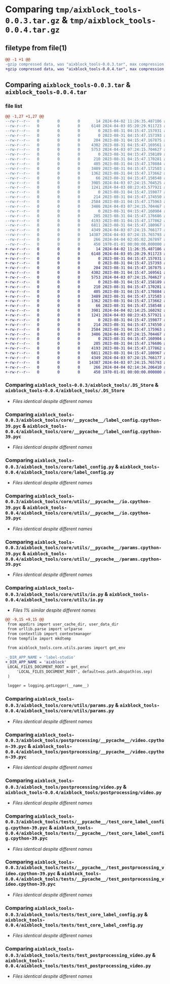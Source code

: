 # Comparing `tmp/aixblock_tools-0.0.3.tar.gz` & `tmp/aixblock_tools-0.0.4.tar.gz`

## filetype from file(1)

```diff
@@ -1 +1 @@
-gzip compressed data, was "aixblock_tools-0.0.3.tar", max compression
+gzip compressed data, was "aixblock_tools-0.0.4.tar", max compression
```

## Comparing `aixblock_tools-0.0.3.tar` & `aixblock_tools-0.0.4.tar`

### file list

```diff
@@ -1,27 +1,27 @@
--rw-r--r--   0        0        0       14 2024-04-02 11:26:35.487186 aixblock_tools-0.0.3/README.md
--rw-r--r--   0        0        0     6148 2024-04-03 05:20:29.911723 aixblock_tools-0.0.3/aixblock_tools/.DS_Store
--rw-r--r--   0        0        0        0 2023-08-31 04:15:47.157031 aixblock_tools-0.0.3/aixblock_tools/__init__.py
--rw-r--r--   0        0        0        0 2023-08-31 04:15:47.157393 aixblock_tools-0.0.3/aixblock_tools/core/__init__.py
--rw-r--r--   0        0        0      204 2023-08-31 04:15:47.167875 aixblock_tools-0.0.3/aixblock_tools/core/__pycache__/__init__.cpython-39.pyc
--rw-r--r--   0        0        0     4302 2023-08-31 04:15:47.169561 aixblock_tools-0.0.3/aixblock_tools/core/__pycache__/label_config.cpython-39.pyc
--rw-r--r--   0        0        0     5753 2024-04-03 07:24:15.704627 aixblock_tools-0.0.3/aixblock_tools/core/label_config.py
--rw-r--r--   0        0        0        0 2023-08-31 04:15:47.158189 aixblock_tools-0.0.3/aixblock_tools/core/utils/__init__.py
--rw-r--r--   0        0        0      210 2023-08-31 04:15:47.170281 aixblock_tools-0.0.3/aixblock_tools/core/utils/__pycache__/__init__.cpython-39.pyc
--rw-r--r--   0        0        0      405 2023-08-31 04:15:47.170884 aixblock_tools-0.0.3/aixblock_tools/core/utils/__pycache__/exceptions.cpython-39.pyc
--rw-r--r--   0        0        0     3489 2023-08-31 04:15:47.172503 aixblock_tools-0.0.3/aixblock_tools/core/utils/__pycache__/io.cpython-39.pyc
--rw-r--r--   0        0        0     1362 2023-08-31 04:15:47.173662 aixblock_tools-0.0.3/aixblock_tools/core/utils/__pycache__/params.cpython-39.pyc
--rw-r--r--   0        0        0       66 2023-08-31 04:15:47.158548 aixblock_tools-0.0.3/aixblock_tools/core/utils/exceptions.py
--rw-r--r--   0        0        0     3985 2024-04-03 07:24:15.704525 aixblock_tools-0.0.3/aixblock_tools/core/utils/io.py
--rw-r--r--   0        0        0     1241 2024-04-03 08:23:43.577921 aixblock_tools-0.0.3/aixblock_tools/core/utils/params.py
--rw-r--r--   0        0        0        0 2023-08-31 04:15:47.159877 aixblock_tools-0.0.3/aixblock_tools/postprocessing/__init__.py
--rw-r--r--   0        0        0      214 2023-08-31 04:15:47.174550 aixblock_tools-0.0.3/aixblock_tools/postprocessing/__pycache__/__init__.cpython-39.pyc
--rw-r--r--   0        0        0     2584 2023-08-31 04:15:47.175963 aixblock_tools-0.0.3/aixblock_tools/postprocessing/__pycache__/video.cpython-39.pyc
--rw-r--r--   0        0        0     3486 2024-04-03 07:24:15.704467 aixblock_tools-0.0.3/aixblock_tools/postprocessing/video.py
--rw-r--r--   0        0        0        0 2023-08-31 04:15:47.160904 aixblock_tools-0.0.3/aixblock_tools/tests/__init__.py
--rw-r--r--   0        0        0      205 2023-08-31 04:15:47.176686 aixblock_tools-0.0.3/aixblock_tools/tests/__pycache__/__init__.cpython-39.pyc
--rw-r--r--   0        0        0     4193 2023-08-31 04:15:47.177862 aixblock_tools-0.0.3/aixblock_tools/tests/__pycache__/test_core_label_config.cpython-39.pyc
--rw-r--r--   0        0        0     6811 2023-08-31 04:15:47.180967 aixblock_tools-0.0.3/aixblock_tools/tests/__pycache__/test_postprocessing_video.cpython-39.pyc
--rw-r--r--   0        0        0     4349 2024-04-03 07:24:15.766177 aixblock_tools-0.0.3/aixblock_tools/tests/test_core_label_config.py
--rw-r--r--   0        0        0    14387 2024-04-03 07:24:15.765793 aixblock_tools-0.0.3/aixblock_tools/tests/test_postprocessing_video.py
--rw-r--r--   0        0        0      266 2024-04-04 02:05:02.267897 aixblock_tools-0.0.3/pyproject.toml
--rw-r--r--   0        0        0      450 1970-01-01 00:00:00.000000 aixblock_tools-0.0.3/PKG-INFO
+-rw-r--r--   0        0        0       14 2024-04-02 11:26:35.487186 aixblock_tools-0.0.4/README.md
+-rw-r--r--   0        0        0     6148 2024-04-03 05:20:29.911723 aixblock_tools-0.0.4/aixblock_tools/.DS_Store
+-rw-r--r--   0        0        0        0 2023-08-31 04:15:47.157031 aixblock_tools-0.0.4/aixblock_tools/__init__.py
+-rw-r--r--   0        0        0        0 2023-08-31 04:15:47.157393 aixblock_tools-0.0.4/aixblock_tools/core/__init__.py
+-rw-r--r--   0        0        0      204 2023-08-31 04:15:47.167875 aixblock_tools-0.0.4/aixblock_tools/core/__pycache__/__init__.cpython-39.pyc
+-rw-r--r--   0        0        0     4302 2023-08-31 04:15:47.169561 aixblock_tools-0.0.4/aixblock_tools/core/__pycache__/label_config.cpython-39.pyc
+-rw-r--r--   0        0        0     5753 2024-04-03 07:24:15.704627 aixblock_tools-0.0.4/aixblock_tools/core/label_config.py
+-rw-r--r--   0        0        0        0 2023-08-31 04:15:47.158189 aixblock_tools-0.0.4/aixblock_tools/core/utils/__init__.py
+-rw-r--r--   0        0        0      210 2023-08-31 04:15:47.170281 aixblock_tools-0.0.4/aixblock_tools/core/utils/__pycache__/__init__.cpython-39.pyc
+-rw-r--r--   0        0        0      405 2023-08-31 04:15:47.170884 aixblock_tools-0.0.4/aixblock_tools/core/utils/__pycache__/exceptions.cpython-39.pyc
+-rw-r--r--   0        0        0     3489 2023-08-31 04:15:47.172503 aixblock_tools-0.0.4/aixblock_tools/core/utils/__pycache__/io.cpython-39.pyc
+-rw-r--r--   0        0        0     1362 2023-08-31 04:15:47.173662 aixblock_tools-0.0.4/aixblock_tools/core/utils/__pycache__/params.cpython-39.pyc
+-rw-r--r--   0        0        0       66 2023-08-31 04:15:47.158548 aixblock_tools-0.0.4/aixblock_tools/core/utils/exceptions.py
+-rw-r--r--   0        0        0     3981 2024-04-04 02:14:25.160292 aixblock_tools-0.0.4/aixblock_tools/core/utils/io.py
+-rw-r--r--   0        0        0     1241 2024-04-03 08:23:43.577921 aixblock_tools-0.0.4/aixblock_tools/core/utils/params.py
+-rw-r--r--   0        0        0        0 2023-08-31 04:15:47.159877 aixblock_tools-0.0.4/aixblock_tools/postprocessing/__init__.py
+-rw-r--r--   0        0        0      214 2023-08-31 04:15:47.174550 aixblock_tools-0.0.4/aixblock_tools/postprocessing/__pycache__/__init__.cpython-39.pyc
+-rw-r--r--   0        0        0     2584 2023-08-31 04:15:47.175963 aixblock_tools-0.0.4/aixblock_tools/postprocessing/__pycache__/video.cpython-39.pyc
+-rw-r--r--   0        0        0     3486 2024-04-03 07:24:15.704467 aixblock_tools-0.0.4/aixblock_tools/postprocessing/video.py
+-rw-r--r--   0        0        0        0 2023-08-31 04:15:47.160904 aixblock_tools-0.0.4/aixblock_tools/tests/__init__.py
+-rw-r--r--   0        0        0      205 2023-08-31 04:15:47.176686 aixblock_tools-0.0.4/aixblock_tools/tests/__pycache__/__init__.cpython-39.pyc
+-rw-r--r--   0        0        0     4193 2023-08-31 04:15:47.177862 aixblock_tools-0.0.4/aixblock_tools/tests/__pycache__/test_core_label_config.cpython-39.pyc
+-rw-r--r--   0        0        0     6811 2023-08-31 04:15:47.180967 aixblock_tools-0.0.4/aixblock_tools/tests/__pycache__/test_postprocessing_video.cpython-39.pyc
+-rw-r--r--   0        0        0     4349 2024-04-03 07:24:15.766177 aixblock_tools-0.0.4/aixblock_tools/tests/test_core_label_config.py
+-rw-r--r--   0        0        0    14387 2024-04-03 07:24:15.765793 aixblock_tools-0.0.4/aixblock_tools/tests/test_postprocessing_video.py
+-rw-r--r--   0        0        0      266 2024-04-04 02:14:34.206410 aixblock_tools-0.0.4/pyproject.toml
+-rw-r--r--   0        0        0      450 1970-01-01 00:00:00.000000 aixblock_tools-0.0.4/PKG-INFO
```

### Comparing `aixblock_tools-0.0.3/aixblock_tools/.DS_Store` & `aixblock_tools-0.0.4/aixblock_tools/.DS_Store`

 * *Files identical despite different names*

### Comparing `aixblock_tools-0.0.3/aixblock_tools/core/__pycache__/label_config.cpython-39.pyc` & `aixblock_tools-0.0.4/aixblock_tools/core/__pycache__/label_config.cpython-39.pyc`

 * *Files identical despite different names*

### Comparing `aixblock_tools-0.0.3/aixblock_tools/core/label_config.py` & `aixblock_tools-0.0.4/aixblock_tools/core/label_config.py`

 * *Files identical despite different names*

### Comparing `aixblock_tools-0.0.3/aixblock_tools/core/utils/__pycache__/io.cpython-39.pyc` & `aixblock_tools-0.0.4/aixblock_tools/core/utils/__pycache__/io.cpython-39.pyc`

 * *Files identical despite different names*

### Comparing `aixblock_tools-0.0.3/aixblock_tools/core/utils/__pycache__/params.cpython-39.pyc` & `aixblock_tools-0.0.4/aixblock_tools/core/utils/__pycache__/params.cpython-39.pyc`

 * *Files identical despite different names*

### Comparing `aixblock_tools-0.0.3/aixblock_tools/core/utils/io.py` & `aixblock_tools-0.0.4/aixblock_tools/core/utils/io.py`

 * *Files 1% similar despite different names*

```diff
@@ -9,15 +9,15 @@
 from appdirs import user_cache_dir, user_data_dir
 from urllib.parse import urlparse
 from contextlib import contextmanager
 from tempfile import mkdtemp
 
 from aixblock_tools.core.utils.params import get_env
 
-_DIR_APP_NAME = 'label-studio'
+_DIR_APP_NAME = 'aixblock'
 LOCAL_FILES_DOCUMENT_ROOT = get_env(
     'LOCAL_FILES_DOCUMENT_ROOT', default=os.path.abspath(os.sep)
 )
 
 logger = logging.getLogger(__name__)
```

### Comparing `aixblock_tools-0.0.3/aixblock_tools/core/utils/params.py` & `aixblock_tools-0.0.4/aixblock_tools/core/utils/params.py`

 * *Files identical despite different names*

### Comparing `aixblock_tools-0.0.3/aixblock_tools/postprocessing/__pycache__/video.cpython-39.pyc` & `aixblock_tools-0.0.4/aixblock_tools/postprocessing/__pycache__/video.cpython-39.pyc`

 * *Files identical despite different names*

### Comparing `aixblock_tools-0.0.3/aixblock_tools/postprocessing/video.py` & `aixblock_tools-0.0.4/aixblock_tools/postprocessing/video.py`

 * *Files identical despite different names*

### Comparing `aixblock_tools-0.0.3/aixblock_tools/tests/__pycache__/test_core_label_config.cpython-39.pyc` & `aixblock_tools-0.0.4/aixblock_tools/tests/__pycache__/test_core_label_config.cpython-39.pyc`

 * *Files identical despite different names*

### Comparing `aixblock_tools-0.0.3/aixblock_tools/tests/__pycache__/test_postprocessing_video.cpython-39.pyc` & `aixblock_tools-0.0.4/aixblock_tools/tests/__pycache__/test_postprocessing_video.cpython-39.pyc`

 * *Files identical despite different names*

### Comparing `aixblock_tools-0.0.3/aixblock_tools/tests/test_core_label_config.py` & `aixblock_tools-0.0.4/aixblock_tools/tests/test_core_label_config.py`

 * *Files identical despite different names*

### Comparing `aixblock_tools-0.0.3/aixblock_tools/tests/test_postprocessing_video.py` & `aixblock_tools-0.0.4/aixblock_tools/tests/test_postprocessing_video.py`

 * *Files identical despite different names*

